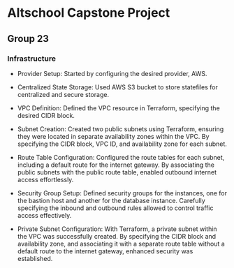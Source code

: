 # Altschool Capstone Project
## Group 23



### Infrastructure

- Provider Setup: Started by configuring the desired provider, AWS.

- Centralized State Storage: Used AWS S3 bucket to store statefiles for centralized and secure storage.

- VPC Definition: Defined the VPC resource in Terraform, specifying the desired CIDR block.

- Subnet Creation: Created two public subnets using Terraform, ensuring they were located in separate availability zones within the VPC. By specifying the CIDR block, VPC ID, and availability zone for each subnet.

- Route Table Configuration: Configured the route tables for each subnet, including a default route for the internet gateway. By associating the public subnets with the public route table, enabled outbound internet access effortlessly.

- Security Group Setup: Defined security groups for the instances, one for the bastion host and another for the database instance. Carefully specifying the inbound and outbound rules allowed to control traffic access effectively.

- Private Subnet Configuration: With Terraform, a private subnet within the VPC was successfully created. By specifying the CIDR block and availability zone, and associating it with a separate route table without a default route to the internet gateway, enhanced security was established.

